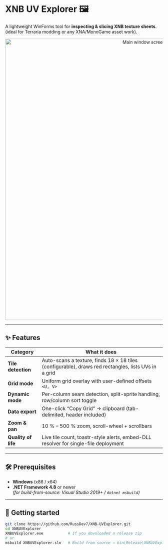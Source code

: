 # XNB UV Explorer 🖼️

A lightweight WinForms tool for **inspecting & slicing XNB texture sheets**.  
(ideal for Terraria modding or any XNA/MonoGame asset work).

<p align="center">
  <img src="https://github.com/user-attachments/assets/d429cf7d-ee4b-419c-b4c9-8c20cc78a260" width="900" alt="Main window screenshot">
</p>

---

## ✨ Features
| Category | What it does |
|----------|--------------|
| **Tile detection** | Auto-scans a texture, finds 18 × 18 tiles (configurable), draws red rectangles, lists UVs in a grid |
| **Grid mode** | Uniform grid overlay with user-defined offsets `<U, V>` |
| **Dynamic mode** | Per-column seam detection, split-sprite handling, row/column sort toggle |
| **Data export** | One-click “Copy Grid” → clipboard (tab-delimited, header included) |
| **Zoom & pan** | 10 % – 500 % zoom, scroll-wheel + scrollbars |
| **Quality of life** | Live tile count, toastr-style alerts, embed-DLL resolver for single-file deployment |

---

## 🛠️ Prerequisites
* **Windows** (x86 / x64)
* **.NET Framework 4.8** or newer  
  *(for build-from-source: Visual Studio 2019+ / `dotnet msbuild`)*

---

## 🚀 Getting started

```bash
git clone https://github.com/RussDev7/XNB-UVExplorer.git
cd XNBUVExplorer
XNBUVExplorer.exe           # If you downloaded a release zip
# or
msbuild XNBUVExplorer.sln   # Build from source → bin\Release\XNBUVExplorer.exe
